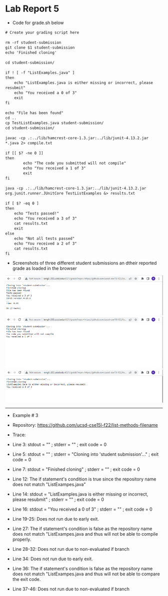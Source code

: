 # Lab Report 5





* Code for grade.sh below

```
# Create your grading script here

rm -rf student-submission
git clone $1 student-submission
echo 'Finished cloning'

cd student-submission/

if ! [ -f "ListExamples.java" ] 
then 
    echo "ListExamples.java is either missing or incorrect, please resubmit"
    echo "You received a 0 of 3"
    exit 
fi 

echo "File has been found"
cd ..
cp TestListExamples.java student-submission/
cd student-submission/

javac -cp .:../lib/hamcrest-core-1.3.jar:../lib/junit-4.13.2.jar *.java 2> compile.txt

if [[ $? -ne 0 ]]
then
        echo "The code you submitted will not compile"
        echo "You received a 1 of 3"
        exit 
fi

java -cp .:../lib/hamcrest-core-1.3.jar:../lib/junit-4.13.2.jar org.junit.runner.JUnitCore TestListExamples &> results.txt 

if [ $? -eq 0 ]
then
    echo "Tests passed!"
    echo "You received a 3 of 3"
    cat results.txt
    exit
else
    echo "Not all tests passed"
    echo "You received a 2 of 3"
    cat results.txt
fi
```

* Screenshots of three different student submissions an dtheir reported grade as loaded in the browser 

![serverTest2](serverTest2.png)
![serverTest1](serverTest1.png)
![serverTest3](serverTest3.png)

---

* Example # 3 
* Repository: https://github.com/ucsd-cse15l-f22/list-methods-filename

* Trace: 
* Line 3: stdout = "" ; stderr = "" ; exit code = 0
* Line 5: stdout = "" ; stderr = "Cloning into 'student submission'..." ; exit code = 0
* Line 7: stdout = "Finished cloning" ; stderr = "" ; exit code = 0
* Line 12: The if statement's condition is true since the repository name does not match "ListExampes.java"
* Line 14: stdout = "ListExamples.java is either missing or incorrect, please resubmit" ; stderr = "" ; exit code = 0
* Line 16: stdout = "You received a 0 of 3" ; stderr = "" ; exit code = 0
* Line 19-25: Does not run due to early exit. 
* Line 27: The if statement's condition is false as the repository name does not match "ListExampes.java and thus will not be able to compile properly. 
* Line 28-32: Does not run due to non-evaluated if branch
* Line 34: Does not run due to early exit. 
* Line 36: The if statement's condition is false as the repository name does not match "ListExampes.java and thus will not be able to compare the exit code.
* Line 37-46: Does not run due to non-evaluated if branch